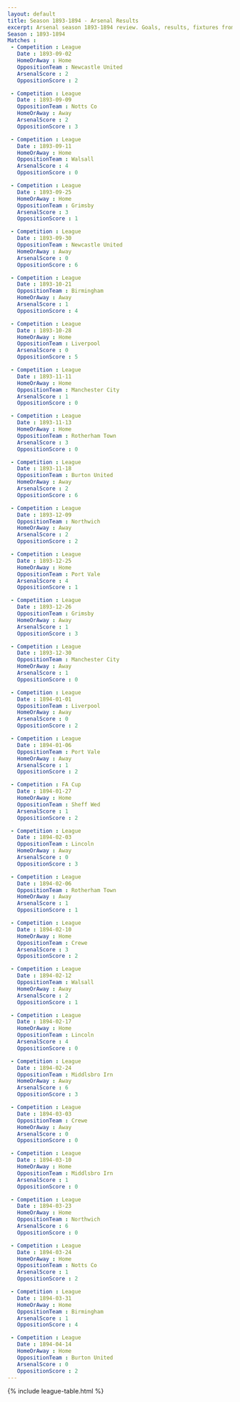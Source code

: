 ```yaml
---
layout: default
title: Season 1893-1894 - Arsenal Results 
excerpt: Arsenal season 1893-1894 review. Goals, results, fixtures from the 1893-1894 season on History of Arsenal Football Club
Season : 1893-1894
Matches :
 - Competition : League
   Date : 1893-09-02
   HomeOrAway : Home
   OppositionTeam : Newcastle United
   ArsenalScore : 2
   OppositionScore : 2

 - Competition : League
   Date : 1893-09-09
   OppositionTeam : Notts Co
   HomeOrAway : Away
   ArsenalScore : 2
   OppositionScore : 3

 - Competition : League
   Date : 1893-09-11
   HomeOrAway : Home
   OppositionTeam : Walsall
   ArsenalScore : 4
   OppositionScore : 0

 - Competition : League
   Date : 1893-09-25
   HomeOrAway : Home
   OppositionTeam : Grimsby
   ArsenalScore : 3
   OppositionScore : 1

 - Competition : League
   Date : 1893-09-30
   OppositionTeam : Newcastle United
   HomeOrAway : Away
   ArsenalScore : 0
   OppositionScore : 6

 - Competition : League
   Date : 1893-10-21
   OppositionTeam : Birmingham
   HomeOrAway : Away
   ArsenalScore : 1
   OppositionScore : 4

 - Competition : League
   Date : 1893-10-28
   HomeOrAway : Home
   OppositionTeam : Liverpool
   ArsenalScore : 0
   OppositionScore : 5

 - Competition : League
   Date : 1893-11-11
   HomeOrAway : Home
   OppositionTeam : Manchester City
   ArsenalScore : 1
   OppositionScore : 0

 - Competition : League
   Date : 1893-11-13
   HomeOrAway : Home
   OppositionTeam : Rotherham Town
   ArsenalScore : 3
   OppositionScore : 0

 - Competition : League
   Date : 1893-11-18
   OppositionTeam : Burton United
   HomeOrAway : Away
   ArsenalScore : 2
   OppositionScore : 6

 - Competition : League
   Date : 1893-12-09
   OppositionTeam : Northwich
   HomeOrAway : Away
   ArsenalScore : 2
   OppositionScore : 2

 - Competition : League
   Date : 1893-12-25
   HomeOrAway : Home
   OppositionTeam : Port Vale
   ArsenalScore : 4
   OppositionScore : 1

 - Competition : League
   Date : 1893-12-26
   OppositionTeam : Grimsby
   HomeOrAway : Away
   ArsenalScore : 1
   OppositionScore : 3

 - Competition : League
   Date : 1893-12-30
   OppositionTeam : Manchester City
   HomeOrAway : Away
   ArsenalScore : 1
   OppositionScore : 0

 - Competition : League
   Date : 1894-01-01
   OppositionTeam : Liverpool
   HomeOrAway : Away
   ArsenalScore : 0
   OppositionScore : 2

 - Competition : League
   Date : 1894-01-06
   OppositionTeam : Port Vale
   HomeOrAway : Away
   ArsenalScore : 1
   OppositionScore : 2

 - Competition : FA Cup
   Date : 1894-01-27
   HomeOrAway : Home
   OppositionTeam : Sheff Wed
   ArsenalScore : 1
   OppositionScore : 2

 - Competition : League
   Date : 1894-02-03
   OppositionTeam : Lincoln
   HomeOrAway : Away
   ArsenalScore : 0
   OppositionScore : 3

 - Competition : League
   Date : 1894-02-06
   OppositionTeam : Rotherham Town
   HomeOrAway : Away
   ArsenalScore : 1
   OppositionScore : 1

 - Competition : League
   Date : 1894-02-10
   HomeOrAway : Home
   OppositionTeam : Crewe
   ArsenalScore : 3
   OppositionScore : 2

 - Competition : League
   Date : 1894-02-12
   OppositionTeam : Walsall
   HomeOrAway : Away
   ArsenalScore : 2
   OppositionScore : 1

 - Competition : League
   Date : 1894-02-17
   HomeOrAway : Home
   OppositionTeam : Lincoln
   ArsenalScore : 4
   OppositionScore : 0

 - Competition : League
   Date : 1894-02-24
   OppositionTeam : Middlsbro Irn
   HomeOrAway : Away
   ArsenalScore : 6
   OppositionScore : 3

 - Competition : League
   Date : 1894-03-03
   OppositionTeam : Crewe
   HomeOrAway : Away
   ArsenalScore : 0
   OppositionScore : 0

 - Competition : League
   Date : 1894-03-10
   HomeOrAway : Home
   OppositionTeam : Middlsbro Irn
   ArsenalScore : 1
   OppositionScore : 0

 - Competition : League
   Date : 1894-03-23
   HomeOrAway : Home
   OppositionTeam : Northwich
   ArsenalScore : 6
   OppositionScore : 0

 - Competition : League
   Date : 1894-03-24
   HomeOrAway : Home
   OppositionTeam : Notts Co
   ArsenalScore : 1
   OppositionScore : 2

 - Competition : League
   Date : 1894-03-31
   HomeOrAway : Home
   OppositionTeam : Birmingham
   ArsenalScore : 1
   OppositionScore : 4

 - Competition : League
   Date : 1894-04-14
   HomeOrAway : Home
   OppositionTeam : Burton United
   ArsenalScore : 0
   OppositionScore : 2
---
```



{% include league-table.html %}